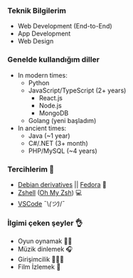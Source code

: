### Teknik Bilgilerim

- Web Development (End-to-End)
- App Development
- Web Design

### Genelde kullandığım diller

- In modern times:
  - Python
  - JavaScript/TypeScript (2+ years)
    - React.js
    - Node.js
    - MongoDB
  - Golang (yeni başladım)
- In ancient times:
  - Java (~1 year)
  - C#/.NET (3+ month)
  - PHP/MySQL (~4 years)

### Tercihlerim 🙏

- [Debian derivatives](https://www.debian.org/) || [Fedora](https://getfedora.org/) 🐧
- [Zshell](https://en.wikipedia.org/wiki/Z_shell) ([Oh My Zsh](https://ohmyz.sh/)) 💻
- [VSCode](https://code.visualstudio.com/) ¯\\_(ツ)_/¯

### İlgimi çeken şeyler 👌

- Oyun oynamak 🚴‍♂️
- Müzik dinlemek 🎧
- Girişimcilik 👨🏻‍💻
- Film İzlemek 🎥
